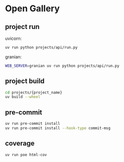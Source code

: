 # Open Gallery

## project run

uvicorn:
```bash
uv run python projects/api/run.py
```
granian:
```bash
WEB_SERVER=granian uv run python projects/api/run.py
```

## project build

```bash
cd projects/{project_name}
uv build --wheel
```

## pre-commit

```bash
uv run pre-commit install
uv run pre-commit install --hook-type commit-msg
```

## coverage

```bash
uv run poe html-cov
```
